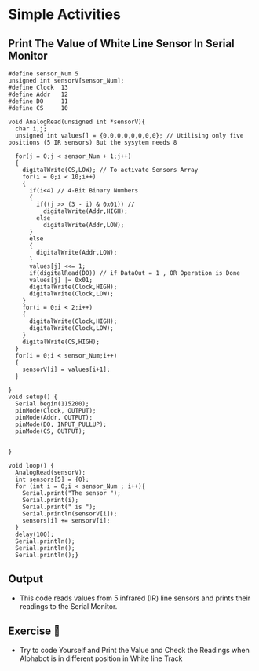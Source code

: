 # Simple Activities

## Print The Value of White Line Sensor In Serial Monitor

```
#define sensor_Num 5
unsigned int sensorV[sensor_Num];
#define Clock  13
#define Addr   12
#define DO     11
#define CS     10

void AnalogRead(unsigned int *sensorV){
  char i,j;
  unsigned int values[] = {0,0,0,0,0,0,0,0}; // Utilising only five positions (5 IR sensors) But the sysytem needs 8 

  for(j = 0;j < sensor_Num + 1;j++)
  {
    digitalWrite(CS,LOW); // To activate Sensors Array
    for(i = 0;i < 10;i++)
    {
      if(i<4) // 4-Bit Binary Numbers 
      {
        if((j >> (3 - i) & 0x01)) // 
          digitalWrite(Addr,HIGH);
        else
          digitalWrite(Addr,LOW);
      }
      else
      {
        digitalWrite(Addr,LOW);
      }
      values[j] <<= 1;
      if(digitalRead(DO)) // if DataOut = 1 , OR Operation is Done
      values[j] |= 0x01;
      digitalWrite(Clock,HIGH);
      digitalWrite(Clock,LOW);
    }
    for(i = 0;i < 2;i++)
    {
      digitalWrite(Clock,HIGH);
      digitalWrite(Clock,LOW);
    }
    digitalWrite(CS,HIGH);
  }
  for(i = 0;i < sensor_Num;i++)
  {
    sensorV[i] = values[i+1];
  }
  
}
void setup() {
  Serial.begin(115200);
  pinMode(Clock, OUTPUT);
  pinMode(Addr, OUTPUT);
  pinMode(DO, INPUT_PULLUP);
  pinMode(CS, OUTPUT);
  

}

void loop() {
  AnalogRead(sensorV);
  int sensors[5] = {0};
  for (int i = 0;i < sensor_Num ; i++){
    Serial.print("The sensor ");
    Serial.print(i);
    Serial.print(" is ");
    Serial.println(sensorV[i]);
    sensors[i] += sensorV[i];
  }
  delay(100);
  Serial.println();
  Serial.println();
  Serial.println();}

```
## Output

<ul>
<li>This code reads values from 5 infrared (IR) line sensors and prints their readings to the Serial Monitor.

</li>
</ul>


## Exercise 🤖

<ul>
<li>Try to code Yourself and Print the Value and Check the Readings when Alphabot is in different position in White line Track</li>

</ul>
